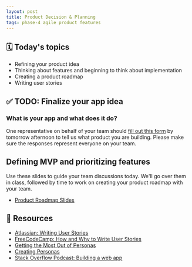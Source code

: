 ```yaml
---
layout: post
title: Product Decision & Planning
tags: phase-4 agile product features
---
```


## 🗓️ Today's topics

- Refining your product idea
- Thinking about features and beginning to think about implementation
- Creating a product roadmap
- Writing user stories

## ✅ TODO: Finalize your app idea

### What is your app and what does it do?

One representative on behalf of your team should [fill out this form](https://forms.gle/e8khJyQRnoA6Lr5BA) by tomorrow afternoon to tell us what product you are building. Please make sure the responses represent everyone on your team.

## Defining MVP and prioritizing features

Use these slides to guide your team discussions today. We'll go over them in class, followed by time to work on creating your product roadmap with your team.

- [Product Roadmap Slides](https://drive.google.com/file/d/19g0YwyHjPiFr9WAsiboc0ZgTmzfEAVGc/view?usp=sharing)

## 🔖 Resources

- [Atlassian: Writing User Stories](https://www.atlassian.com/agile/project-management/user-stories)
- [FreeCodeCamp: How and Why to Write User Stories](https://www.freecodecamp.org/news/how-and-why-to-write-great-user-stories-f5a110668246/)
- [Getting the Most Out of Personas](http://www.uxforthemasses.com/personas/)
- [Creating Personas](https://www.uxbooth.com/articles/creating-personas/)
- [Stack Overflow Podcast: Building a web app](https://stackoverflow.blog/2021/02/12/podcast-312-were-building-a-web-app-got-any-advice/)
